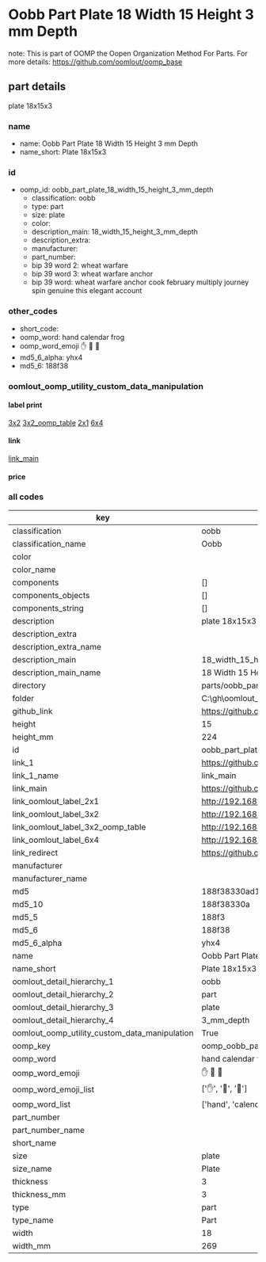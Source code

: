 # Oobb Part Plate 18 Width 15 Height 3 mm Depth  

note: This is part of OOMP the Oopen Organization Method For Parts. For more details: https://github.com/oomlout/oomp_base

##  part details
  



plate 18x15x3



### name
* name: Oobb Part Plate 18 Width 15 Height 3 mm Depth
* name_short: Plate 18x15x3 
### id
* oomp_id: oobb_part_plate_18_width_15_height_3_mm_depth
  * classification: oobb
  * type: part
  * size: plate
  * color: 
  * description_main: 18_width_15_height_3_mm_depth
  * description_extra: 
  * manufacturer: 
  * part_number: 
  * bip 39 word 2: wheat warfare
  * bip 39 word 3: wheat warfare anchor
  * bip 39 word: wheat warfare anchor cook february multiply journey spin genuine this elegant account

### other_codes
* short_code: 
* oomp_word: hand calendar frog
* oomp_word_emoji :hand: :calendar: :frog:
* md5_6_alpha: yhx4
* md5_6: 188f38






### oomlout_oomp_utility_custom_data_manipulation
#### label print
[3x2](http://192.168.1.245:1112/?label=oomp%20yhx4)
[3x2_oomp_table](http://192.168.1.108:1112/?label=oomp%20yhx4)
[2x1](http://192.168.1.242:1112/?label=oomp%20yhx4)
[6x4](http://192.168.1.55:1112/?label=oomp%20yhx4)    

#### link

[link_main](https://github.com/oomlout/oomlout_oobb_version_4_generated_parts/tree/main/navigation_oomp/oobb/part/plate/18_width_15_height_3_mm_depth/part)                              

#### price







### all codes 
| key | value |  
| --- | --- |  
| classification | oobb |  
| classification_name | Oobb |  
| color |  |  
| color_name |  |  
| components | [] |  
| components_objects | [] |  
| components_string | [] |  
| description | plate 18x15x3 |  
| description_extra |  |  
| description_extra_name |  |  
| description_main | 18_width_15_height_3_mm_depth |  
| description_main_name | 18 Width 15 Height 3 mm Depth |  
| directory | parts/oobb_part_plate_18_width_15_height_3_mm_depth |  
| folder | C:\gh\oomlout_oobb_version_4_generated_parts\parts\oobb_part_plate_18_width_15_height_3_mm_depth |  
| github_link | https://github.com/oomlout/oomlout_oomp_part_src/tree/main/parts/oobb_part_plate_18_width_15_height_3_mm_depth |  
| height | 15 |  
| height_mm | 224 |  
| id | oobb_part_plate_18_width_15_height_3_mm_depth |  
| link_1 | https://github.com/oomlout/oomlout_oobb_version_4_generated_parts/tree/main/navigation_oomp/oobb/part/plate/18_width_15_height_3_mm_depth/part |  
| link_1_name | link_main |  
| link_main | https://github.com/oomlout/oomlout_oobb_version_4_generated_parts/tree/main/navigation_oomp/oobb/part/plate/18_width_15_height_3_mm_depth/part |  
| link_oomlout_label_2x1 | http://192.168.1.242:1112/?label=oomp%20yhx4 |  
| link_oomlout_label_3x2 | http://192.168.1.245:1112/?label=oomp%20yhx4 |  
| link_oomlout_label_3x2_oomp_table | http://192.168.1.108:1112/?label=oomp%20yhx4 |  
| link_oomlout_label_6x4 | http://192.168.1.55:1112/?label=oomp%20yhx4 |  
| link_redirect | https://github.com/oomlout/oomlout_oobb_version_4_generated_parts/tree/main/parts/oobb_plate_18_15_03 |  
| manufacturer |  |  
| manufacturer_name |  |  
| md5 | 188f38330ad1ef0e45aa22fa10fdc7cf |  
| md5_10 | 188f38330a |  
| md5_5 | 188f3 |  
| md5_6 | 188f38 |  
| md5_6_alpha | yhx4 |  
| name | Oobb Part Plate 18 Width 15 Height 3 mm Depth |  
| name_short | Plate 18x15x3  |  
| oomlout_detail_hierarchy_1 | oobb |  
| oomlout_detail_hierarchy_2 | part |  
| oomlout_detail_hierarchy_3 | plate |  
| oomlout_detail_hierarchy_4 | 3_mm_depth |  
| oomlout_oomp_utility_custom_data_manipulation | True |  
| oomp_key | oomp_oobb_part_plate_18_width_15_height_3_mm_depth |  
| oomp_word | hand calendar frog |  
| oomp_word_emoji | :hand: :calendar: :frog: |  
| oomp_word_emoji_list | [':hand:', ':calendar:', ':frog:'] |  
| oomp_word_list | ['hand', 'calendar', 'frog'] |  
| part_number |  |  
| part_number_name |  |  
| short_name |  |  
| size | plate |  
| size_name | Plate |  
| thickness | 3 |  
| thickness_mm | 3 |  
| type | part |  
| type_name | Part |  
| width | 18 |  
| width_mm | 269 |  
